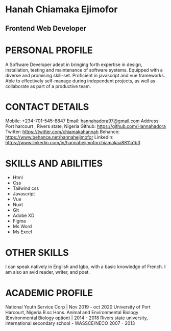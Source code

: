 # Hanah Chiamaka Ejimofor
## Frontend Web Developer

# PERSONAL PROFILE
A Software Developer adept in bringing forth expertise in design, 
installation, testing and maintenance of software systems. Equipped 
with a diverse and promising skill-set. Proficient in javascript and vue 
frameworks. Able to effectively self-manage during independent 
projects, as well as collaborate as part of a productive team.

# CONTACT DETAILS
Mobile: +234-701-545-8847
Email: hannahadora97@gmail.com
Address: Port harcourt , Rivers state, Nigeria 
Github: https://github.com/Hannahadora
Twitter: https://twitter.com/chiamakahannah 
Behance: https://www.behance.net/hannahejimofor
LinkedIn: https://www.linkedin.com/in/hannahejimoforchiamakaa8811a1b3

# SKILLS AND ABILITIES
- Html
- Css
- Tailwind css
- Javascript
- Vue
- Nuxt
- Git
- Adobe XD
- Figma
- Ms Word
- Ms Excel

# OTHER SKILLS
I can speak natively in English and Igbo, with a basic knowledge of 
French. 
I am also an avid reader, writer, and poet.

# ACADEMIC PROFILE
National Youth Service Corp | Nov 2019 - oct 2020 
University of Port Harcourt, Nigeria B.sc Hons. Animal and Environmental Biology (Environmental Biology option) | 2014 - 2018
Rivers state university, international secondary school - WASSCE/NECO 2007 - 2013
